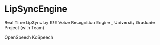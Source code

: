 # LipSyncEngine
Real Time LipSync by E2E Voice Recognition Engine _ University Graduate Project (with Team)

OpenSpeech
KoSpeech
